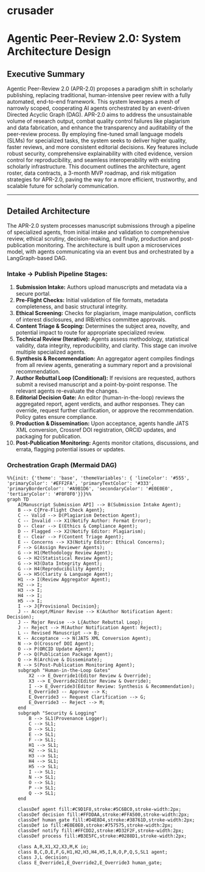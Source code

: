 # crusader
# Agentic Peer-Review 2.0: System Architecture Design

## Executive Summary

Agentic Peer-Review 2.0 (APR-2.0) proposes a paradigm shift in scholarly publishing, replacing traditional, human-intensive peer review with a fully automated, end-to-end framework. This system leverages a mesh of narrowly scoped, cooperating AI agents orchestrated by an event-driven Directed Acyclic Graph (DAG). APR-2.0 aims to address the unsustainable volume of research output, combat quality control failures like plagiarism and data fabrication, and enhance the transparency and auditability of the peer-review process. By employing fine-tuned small language models (SLMs) for specialized tasks, the system seeks to deliver higher quality, faster reviews, and more consistent editorial decisions. Key features include robust security, comprehensive explainability with cited evidence, version control for reproducibility, and seamless interoperability with existing scholarly infrastructure. This document outlines the architecture, agent roster, data contracts, a 3-month MVP roadmap, and risk mitigation strategies for APR-2.0, paving the way for a more efficient, trustworthy, and scalable future for scholarly communication.

---

## Detailed Architecture

The APR-2.0 system processes manuscript submissions through a pipeline of specialized agents, from initial intake and validation to comprehensive review, ethical scrutiny, decision-making, and finally, production and post-publication monitoring. The architecture is built upon a microservices model, with agents communicating via an event bus and orchestrated by a LangGraph-based DAG.

### Intake → Publish Pipeline Stages:

1.  **Submission Intake:** Authors upload manuscripts and metadata via a secure portal.
2.  **Pre-Flight Checks:** Initial validation of file formats, metadata completeness, and basic structural integrity.
3.  **Ethical Screening:** Checks for plagiarism, image manipulation, conflicts of interest disclosures, and IRB/ethics committee approvals.
4.  **Content Triage & Scoping:** Determines the subject area, novelty, and potential impact to route for appropriate specialized review.
5.  **Technical Review (Iterative):** Agents assess methodology, statistical validity, data integrity, reproducibility, and clarity. This stage can involve multiple specialized agents.
6.  **Synthesis & Recommendation:** An aggregator agent compiles findings from all review agents, generating a summary report and a provisional recommendation.
7.  **Author Rebuttal Loop (Conditional):** If revisions are requested, authors submit a revised manuscript and a point-by-point response. The relevant agents re-evaluate the changes.
8.  **Editorial Decision Gate:** An editor (human-in-the-loop) reviews the aggregated report, agent verdicts, and author responses. They can override, request further clarification, or approve the recommendation. Policy gates ensure compliance.
9.  **Production & Dissemination:** Upon acceptance, agents handle JATS XML conversion, Crossref DOI registration, ORCID updates, and packaging for publication.
10. **Post-Publication Monitoring:** Agents monitor citations, discussions, and errata, flagging potential issues or updates.

### Orchestration Graph (Mermaid DAG)

```mermaid
%%{init: {'theme': 'base', 'themeVariables': { 'lineColor': '#555', 'primaryColor': '#EFF2FA', 'primaryTextColor': '#333', 'primaryBorderColor': '#A9B1D6', 'secondaryColor': '#E0E0E0', 'tertiaryColor': '#F0F0F0'}}}%%
graph TD
    A[Manuscript Submission API] --> B(Submission Intake Agent);
    B --> C{Pre-Flight Check Agent};
    C -- Valid --> D(Plagiarism Detection Agent);
    C -- Invalid --> X1(Notify Author: Format Error);
    D -- Clear --> E(Ethics & Compliance Agent);
    D -- Flagged --> X2(Notify Editor: Plagiarism);
    E -- Clear --> F(Content Triage Agent);
    E -- Concerns --> X3(Notify Editor: Ethical Concerns);
    F --> G(Assign Reviewer Agents);
    G --> H1(Methodology Review Agent);
    G --> H2(Statistical Review Agent);
    G --> H3(Data Integrity Agent);
    G --> H4(Reproducibility Agent);
    G --> H5(Clarity & Language Agent);
    H1 --> I(Review Aggregator Agent);
    H2 --> I;
    H3 --> I;
    H4 --> I;
    H5 --> I;
    I --> J{Provisional Decision};
    J -- Accept/Minor Revise --> K(Author Notification Agent: Decision);
    J -- Major Revise --> L{Author Rebuttal Loop};
    J -- Reject --> M(Author Notification Agent: Reject);
    L -- Revised Manuscript --> B;
    K -- Acceptance --> N(JATS XML Conversion Agent);
    N --> O(Crossref DOI Agent);
    O --> P(ORCID Update Agent);
    P --> Q(Publication Package Agent);
    Q --> R(Archive & Disseminate);
    R --> S(Post-Publication Monitoring Agent);
    subgraph "Human-in-the-Loop Gates"
        X2 --> E_Override1(Editor Review & Override);
        X3 --> E_Override2(Editor Review & Override);
        I --> E_Override3(Editor Review: Synthesis & Recommendation);
        E_Override3 -- Approve --> K;
        E_Override3 -- Request Clarification --> G;
        E_Override3 -- Reject --> M;
    end
    subgraph "Security & Logging"
        B --> SL1(Provenance Logger);
        C --> SL1;
        D --> SL1;
        E --> SL1;
        F --> SL1;
        H1 --> SL1;
        H2 --> SL1;
        H3 --> SL1;
        H4 --> SL1;
        H5 --> SL1;
        I --> SL1;
        N --> SL1;
        O --> SL1;
        P --> SL1;
        Q --> SL1;
    end

    classDef agent fill:#C9D1F8,stroke:#5C6BC0,stroke-width:2px;
    classDef decision fill:#FFDDAA,stroke:#FFA500,stroke-width:2px;
    classDef human_gate fill:#D4E8D4,stroke:#38761D,stroke-width:2px;
    classDef io fill:#E0E0E0,stroke:#757575,stroke-width:2px;
    classDef notify fill:#FFCDD2,stroke:#D32F2F,stroke-width:2px;
    classDef process fill:#B3E5FC,stroke:#0288D1,stroke-width:2px;

    class A,R,X1,X2,X3,M,K io;
    class B,C,D,E,F,G,H1,H2,H3,H4,H5,I,N,O,P,Q,S,SL1 agent;
    class J,L decision;
    class E_Override1,E_Override2,E_Override3 human_gate;

    
